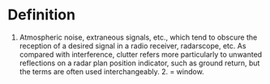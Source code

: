 # Definition

1.  Atmospheric noise, extraneous signals, etc., which tend to obscure
    the reception of a desired signal in a radio receiver, radarscope,
    etc. As compared with interference, clutter refers more particularly
    to unwanted reflections on a radar plan position indicator, such as
    ground return, but the terms are often used interchangeably. 2. =
    window.
